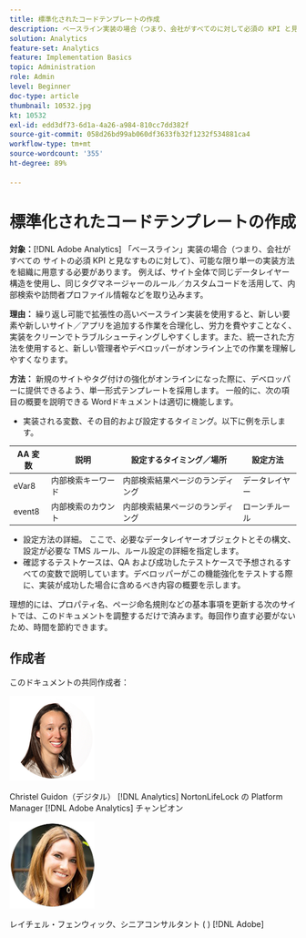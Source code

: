 ```yaml
---
title: 標準化されたコードテンプレートの作成
description: ベースライン実装の場合（つまり、会社がすべてのに対して必須の KPI と見なすもの） [!DNL Adobe Analytics] サイトなど )、組織は、可能な限り単一の実装方法を使用する必要があります。
solution: Analytics
feature-set: Analytics
feature: Implementation Basics
topic: Administration
role: Admin
level: Beginner
doc-type: article
thumbnail: 10532.jpg
kt: 10532
exl-id: edd3df73-6d1a-4a26-a984-810cc7dd382f
source-git-commit: 058d26bd99ab060df3633fb32f1232f534881ca4
workflow-type: tm+mt
source-wordcount: '355'
ht-degree: 89%

---
```


# 標準化されたコードテンプレートの作成

**対象：**[!DNL Adobe Analytics] 「ベースライン」実装の場合（つまり、会社がすべての サイトの必須 KPI と見なすものに対して）、可能な限り単一の実装方法を組織に用意する必要があります。 例えば、サイト全体で同じデータレイヤー構造を使用し、同じタグマネージャーのルール／カスタムコードを活用して、内部検索や訪問者プロファイル情報などを取り込みます。

**理由：** 繰り返し可能で拡張性の高いベースライン実装を使用すると、新しい要素や新しいサイト／アプリを追加する作業を合理化し、労力を費やすことなく、実装をクリーンでトラブルシューティングしやすくします。また、統一された方法を使用すると、新しい管理者やデベロッパーがオンライン上での作業を理解しやすくなります。

**方法：** 新規のサイトやタグ付けの強化がオンラインになった際に、デベロッパーに提供できるよう、単一形式テンプレートを採用します。 一般的に、次の項目の概要を説明できる Wordドキュメントは適切に機能します。

* 実装される変数、その目的および設定するタイミング。以下に例を示します。

| AA 変数 | 説明 | 設定するタイミング／場所 | 設定方法 |
|--- |--- |--- |--- |
| eVar8 | 内部検索キーワード | 内部検索結果ページのランディング | データレイヤー |
| event8 | 内部検索のカウント | 内部検索結果ページのランディング | ローンチルール |

* 設定方法の詳細。 ここで、必要なデータレイヤーオブジェクトとその構文、設定が必要な TMS ルール、ルール設定の詳細を指定します。
* 確認するテストケースは、QA および成功したテストケースで予想されるすべての変数で説明しています。デベロッパーがこの機能強化をテストする際に、実装が成功した場合に含めるべき内容の概要を示します。

理想的には、プロパティ名、ページ命名規則などの基本事項を更新する次のサイトでは、このドキュメントを調整するだけで済みます。毎回作り直す必要がないため、時間を節約できます。

## 作成者

このドキュメントの共同作成者：

![Christel Guidon](assets/Christel-Headshot-150.png)

Christel Guidon（デジタル） [!DNL Analytics] NortonLifeLock の Platform Manager
[!DNL Adobe Analytics] チャンピオン

![Rachel Fenwick](assets/Rachel-Fenwick-150.png)

レイチェル・フェンウィック、シニアコンサルタント ( ) [!DNL Adobe]

